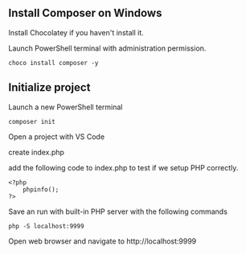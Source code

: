 ## Install Composer on Windows
Install Chocolatey if you haven't install it.

Launch PowerShell terminal with administration permission.
```
choco install composer -y
```

## Initialize project
Launch a new PowerShell terminal
```
composer init
```

Open a project with VS Code

create index.php

add the following code to index.php to test if we setup PHP correctly.

```
<?php
    phpinfo();
?>

```
Save an run with built-in PHP server with the following commands

```
php -S localhost:9999
```

Open web browser and navigate to http://localhost:9999



